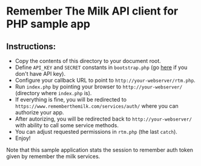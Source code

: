 # Remember The Milk API client for PHP sample app

## Instructions:
 - Copy the contents of this directory to your document root.
 - Define `API_KEY` and `SECRET` constants in `bootstrap.php` (go [here](https://www.rememberthemilk.com/services/api/keys.rtm) if you don't have API key).
 - Configure your callback URL to point to `http://your-webserver/rtm.php`.
 - Run `index.php` by pointing your browser to `http://your-webserver/` (directory where `index.php` is).
 - If everything is fine, you will be redirected to `https://www.rememberthemilk.com/services/auth/` where you can authorize your app.
 - After autorizing, you will be redirected back to `http://your-webserver/` with ability to call some service methods.
 - You can adjust requested permissions in `rtm.php` (the last `catch`).
 - Enjoy!

 Note that this sample application stats the session to remember auth token given by remember the milk services.
 